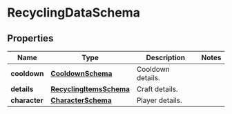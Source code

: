 
# RecyclingDataSchema

## Properties
Name | Type | Description | Notes
------------ | ------------- | ------------- | -------------
**cooldown** | [**CooldownSchema**](CooldownSchema.md) | Cooldown details. | 
**details** | [**RecyclingItemsSchema**](RecyclingItemsSchema.md) | Craft details. | 
**character** | [**CharacterSchema**](CharacterSchema.md) | Player details. | 



